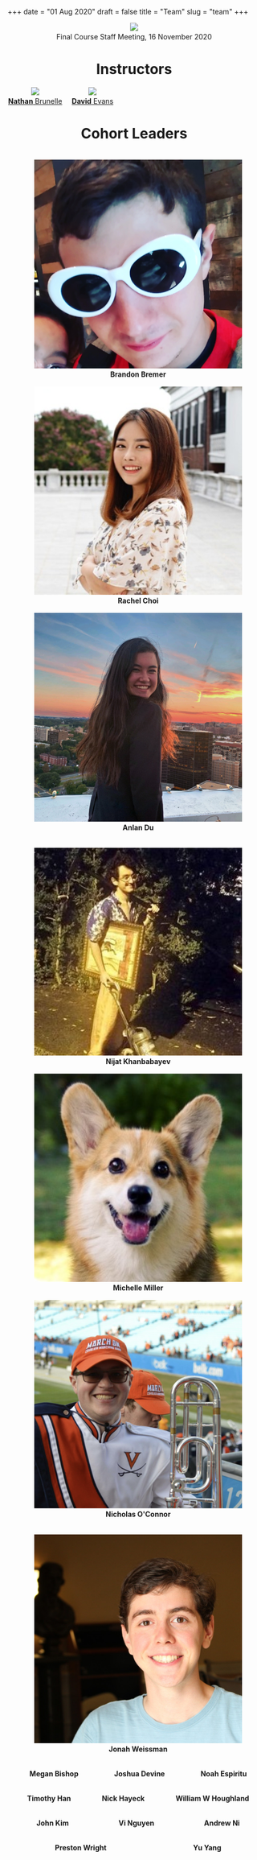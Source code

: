 +++
date = "01 Aug 2020"
draft = false
title = "Team"
slug = "team"
+++

<center>
<img src="/images/staff-meeting.png" width="70%"><br>
Final Course Staff Meeting, 16 November 2020
</center>

# <center> Instructors </center>

<div style="display: table-row; width:75%;">

<div style="display: table-cell;width:48%">
<center>
<a href="https://www.cs.virginia.edu/~njb2b/"><img src="/images/nathan.jpg" height="100"></a><br>
<a href="https://www.cs.virginia.edu/~njb2b/"><b>Nathan</b> Brunelle</a>
</center>
</div>
<div style="display: table-cell;width:2%">
&nbsp;
</div>
<div style="display: table-cell;width:48%">
<center>
<a href="https://www.cs.virginia.edu/evans/"><img src="/images/dave-canyon.jpg" height="100"></a><br>
<a href="https://www.cs.virginia.edu/evans/"><b>David</b> Evans</a>
</center>
</div>

</div>
</div>



# <center>Cohort Leaders</center>

   <center>
   <div class="row" style="display:flex; width: 100%; flex-wrap: wrap; justify-content: center; padding: 0.5rem;">
   <div class="column small-9 medium-4" style="text-align: center; padding: 0.5rem;"><img class="img-circle" width=85% src="/images/staff/brandon.png"><br><b>Brandon Bremer</b><br>   </div>
   <div class="column small-9 medium-4" style="text-align: center; padding: 0.5rem;"><img class="img-circle" width=85% src="/images/staff/rachelchoi.jpeg"><br><b>Rachel Choi</b><br>   </div>
   <div class="column small-9 medium-4" style="text-align: center; padding: 0.5rem;"><img class="img-circle" width=85% src="/images/staff/anlan.jpg"><br><b>Anlan Du</b><br>   </div>
</div>
</center>
   <center>
   <div class="row" style="display:flex; width: 100%; flex-wrap: wrap; justify-content: center; padding: 0.5rem;">
   <div class="column small-9 medium-4" style="text-align: center; padding: 0.5rem;"><img class="img-circle" width=85% src="/images/staff/nijat.jpg"><br><b>Nijat Khanbabayev</b><br>   </div>
   <div class="column small-9 medium-4" style="text-align: center; padding: 0.5rem;"><img class="img-circle" width=85% src="/images/staff/michelle.jpeg"><br><b>Michelle Miller</b><br>   </div>
   <div class="column small-9 medium-4" style="text-align: center; padding: 0.5rem;"><img class="img-circle" width=85% src="/images/staff/nicholasoconnor.png"><br><b>Nicholas O'Connor</b><br>   </div>
</div>
</center>
   <center>
   <div class="row" style="display:flex; width: 100%; flex-wrap: wrap; justify-content: center; padding: 0.5rem;">
   <div class="column small-9 medium-4" style="text-align: center; padding: 0.5rem;"><img class="img-circle" width=85% src="/images/staff/jonah.png"><br><b>Jonah Weissman</b><br>   </div>
</div>
</center>

   <center>
   <div class="row" style="display:flex; width: 100%; flex-wrap: wrap; justify-content: center; padding: 0.5rem;">
   <div class="column small-9 medium-4" style="text-align: center; padding: 0.5rem;"><b>Megan Bishop</b><br>   </div>
   <div class="column small-9 medium-4" style="text-align: center; padding: 0.5rem;"><b>Joshua Devine</b><br>   </div>
   <div class="column small-9 medium-4" style="text-align: center; padding: 0.5rem;"><b>Noah Espiritu</b><br>   </div>
</div>
</center>
   <center>
   <div class="row" style="display:flex; width: 100%; flex-wrap: wrap; justify-content: center; padding: 0.5rem;">
   <div class="column small-9 medium-4" style="text-align: center; padding: 0.5rem;"><b>Timothy Han</b><br>   </div>
   <div class="column small-9 medium-4" style="text-align: center; padding: 0.5rem;"><b>Nick Hayeck</b><br>   </div>
   <div class="column small-9 medium-4" style="text-align: center; padding: 0.5rem;"><b>William W Houghland</b><br>   </div>
</div>
</center>
   <center>
   <div class="row" style="display:flex; width: 100%; flex-wrap: wrap; justify-content: center; padding: 0.5rem;">
   <div class="column small-9 medium-4" style="text-align: center; padding: 0.5rem;"><b>John Kim</b><br>   </div>
   <div class="column small-9 medium-4" style="text-align: center; padding: 0.5rem;"><b>Vi Nguyen</b><br>   </div>
   <div class="column small-9 medium-4" style="text-align: center; padding: 0.5rem;"><b>Andrew Ni</b><br>   </div>
</div>
</center>
   <center>
   <div class="row" style="display:flex; width: 100%; flex-wrap: wrap; justify-content: center; padding: 0.5rem;">
   <div class="column small-9 medium-4" style="text-align: center; padding: 0.5rem;"><b>Preston Wright</b><br>   </div>
   <div class="column small-9 medium-4" style="text-align: center; padding: 0.5rem;"><b>Yu Yang</b><br>   </div>
</div>
</center>







